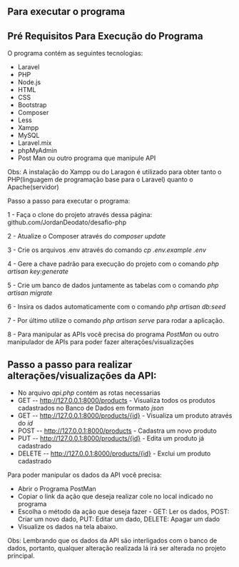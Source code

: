 ## Para executar o programa

## Pré Requisitos Para Execução do Programa
O programa contém as seguintes tecnologias:
* Laravel
* PHP
* Node.js
* HTML
* CSS
* Bootstrap
* Composer
* Less
* Xampp
* MySQL
* Laravel.mix
* phpMyAdmin
* Post Man ou outro programa que manipule API

Obs: A instalação do Xampp ou do Laragon é utilizado para obter tanto o PHP(linguagem de programação base para o Laravel) quanto o Apache(servidor)

Passo a passo para executar o programa:

1 - Faça o clone do projeto através dessa página: github.com/JordanDeodato/desafio-php

2 - Atualize o Composer através do *composer update*

3 - Crie os arquivos .env através do comando *cp .env.example .env*

4 - Gere a chave padrão para execução do projeto com o comando *php artisan key:generate*

5 - Crie um banco de dados juntamente as tabelas com o comando *php artisan migrate*

6 - Insira os dados automaticamente com o comando *php artisan db:seed*

7 - Por último utilize o comando *php artisan serve* para rodar a aplicação.

8 - Para manipular as APIs você precisa do programa *PostMan* ou outro manipulador de APIs para poder fazer alterações/visualizações

## Passo a passo para realizar alterações/visualizações da API:

* No arquivo *api.php* contém as rotas necessarias
* GET    -- http://127.0.0.1:8000/products - Visualiza todos os produtos cadastrados no Banco de Dados em formato *json*
* GET    -- http://127.0.0.1:8000/products/{id} - Visualiza um produto através do *id*
* POST   -- http://127.0.0.1:8000/products - Cadastra um novo produto
* PUT    -- http://127.0.0.1:8000/products/{id} - Edita um produto já cadastrado
* DELETE -- http://127.0.0.1:8000/products/{id} - Exclui um produto cadastrado

Para poder manipular os dados da API você precisa:
* Abrir o Programa PostMan
* Copiar o link da ação que deseja realizar cole no local indicado no programa
* Escolha o método da ação que deseja fazer - GET: Ler os dados, POST: Criar um novo dado, PUT: Editar um dado, DELETE: Apagar um dado
* Visualize os dados na tela abaixo.

Obs: Lembrando que os dados da API são interligados com o banco de dados, portanto, qualquer alteração realizada lá irá ser alterada no projeto principal.
